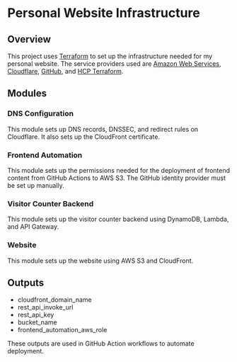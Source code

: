 # Personal Website Infrastructure

## Overview

This project uses [Terraform](https://www.terraform.io/) to set up the infrastructure needed for my personal website.  The service providers used are [Amazon Web Services](https://aws.amazon.com/), [Cloudflare](https://www.cloudflare.com/), [GitHub](https://github.com/), and [HCP Terraform](https://app.terraform.io/).

## Modules

### DNS Configuration

This module sets up DNS records, DNSSEC, and redirect rules on Cloudflare. It also sets up the CloudFront certificate.

### Frontend Automation

This module sets up the permissions needed for the deployment of frontend content from GitHub Actions to AWS S3. The GitHub identity provider must be set up manually.

### Visitor Counter Backend

This module sets up the visitor counter backend using DynamoDB, Lambda, and API Gateway.

### Website

This module sets up the website using AWS S3 and CloudFront.

## Outputs

- cloudfront_domain_name
- rest_api_invoke_url
- rest_api_key
- bucket_name
- frontend_automation_aws_role

These outputs are used in GitHub Action workflows to automate deployment.
